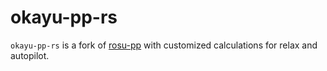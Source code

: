 # okayu-pp-rs

`okayu-pp-rs` is a fork of [rosu-pp](https://github.com/MaxOhn/rosu-pp) with customized calculations for relax and autopilot.
